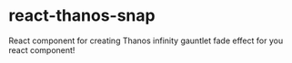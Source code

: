 # react-thanos-snap
React component for creating Thanos infinity gauntlet fade effect for you react component!
